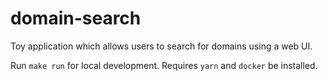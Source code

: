 # domain-search

Toy application which allows users to search for domains using a web UI.

Run `make run` for local development. Requires `yarn` and `docker` be installed.
